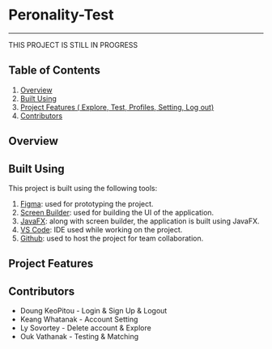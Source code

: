 # Peronality-Test
-------------------
THIS PROJECT IS STILL IN PROGRESS

## Table of Contents  
1. [Overview](#overview) 
2. [Built Using](#built-using)
3. [Project Features ( Explore, Test, Profiles, Setting, Log out)](#project-features)
4. [Contributors](#contributors)
 

## Overview 


## Built Using

This project is built using the following tools:
    
1. [Figma](https://www.figma.com/): used for prototyping the project.
2. [Screen Builder](https://www.oracle.com/java/technologies/javase/javafxscenebuilder-info.html): used for building the UI of the application.
3. [JavaFX](https://openjfx.io/): along with screen builder, the application is built using JavaFX.  
4. [VS Code](https://code.visualstudio.com/): IDE used while working on the project.
5. [Github](https://github.com/): used to host the project for team collaboration.


## Project Features

## Contributors

* Doung KeoPitou - Login & Sign Up & Logout
* Keang Whatanak - Account Setting
* Ly Sovortey - Delete account & Explore
* Ouk Vathanak - Testing & Matching
